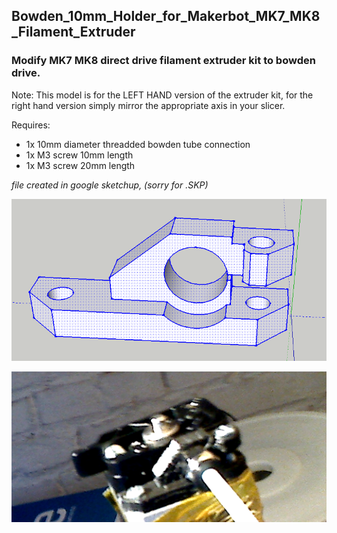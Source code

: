 ## Bowden_10mm_Holder_for_Makerbot_MK7_MK8_Filament_Extruder

### Modify MK7 MK8 direct drive filament extruder kit to bowden drive.

Note: This model is for the LEFT HAND version of the extruder kit, for the right hand version simply mirror the appropriate axis in your slicer.

Requires:

- 1x 10mm diameter threadded bowden tube connection
- 1x M3 screw 10mm length
- 1x M3 screw 20mm length


*file created in google sketchup, (sorry for .SKP)*

![model preview](/Bowden_10mm_Holder_for_Makerbot_MK7_MK8_Filament_Extruder/Bowden_10mm_Holder_preview.png)

![photo](/Bowden_10mm_Holder_for_Makerbot_MK7_MK8_Filament_Extruder/Bowden_10mm_Holder_photo.png)